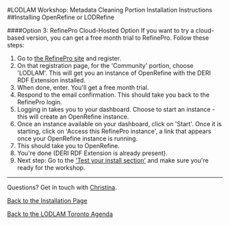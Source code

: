 #LODLAM Workshop: Metadata Cleaning Portion Installation Instructions
##Installing OpenRefine or LODRefine

####Option 3: RefinePro Cloud-Hosted Option
If you want to try a cloud-based version, you can get a free month trial to RefinePro. Follow these steps:

1. Go to [the RefinePro site](https://app.refinepro.com/register/) and register.
2. On that registration page, for the 'Community' portion, choose 'LODLAM'. This will get you an instance of OpenRefine with the DERI RDF Extension installed.
3. When done, enter. You'll get a free month trial.
3. Respond to the email confirmation. This should take you back to the RefinePro login.
4. Logging in takes you to your dashboard. Choose to start an instance - this will create an OpenRefine instance.
5. Once an instance available on your dashboard, click on 'Start'. Once it is starting, click on 'Access this RefinePro instance', a link that appears once your OpenRefine instance is running.
6. This should take you to OpenRefine.
7. You're done (DERI RDF Extension is already present).
8. Next step: Go to the ['Test your install section'](../OpenRefineInstallationTest.md) and make sure you're ready for the workshop.

---

Questions? Get in touch with [Christina](mailto:cmh329@cornell.edu).

[Back to the Installation Page](../OpenRefineInstallation.md)

[Back to the LODLAM Toronto Agenda](https://github.com/LODLAM/LODLAMTO16)

